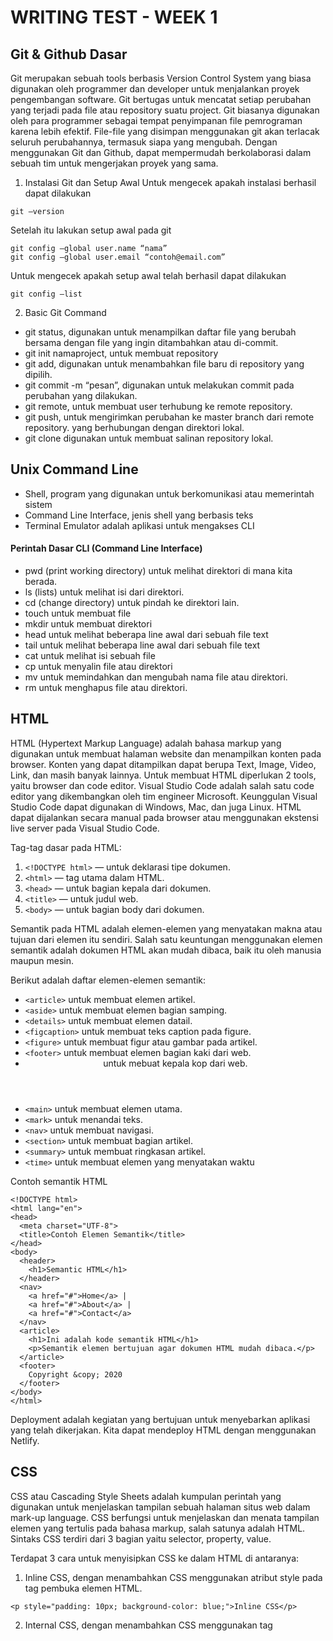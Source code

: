 # WRITING TEST - WEEK 1
## Git & Github Dasar
Git merupakan sebuah tools berbasis Version Control System yang biasa digunakan oleh programmer dan developer untuk menjalankan proyek pengembangan software. Git bertugas untuk mencatat setiap perubahan yang terjadi pada file atau repository suatu project. Git biasanya digunakan oleh para programmer sebagai tempat penyimpanan file pemrograman karena lebih efektif. File-file yang disimpan menggunakan git akan terlacak seluruh perubahannya, termasuk siapa yang mengubah. Dengan menggunakan Git dan Github, dapat mempermudah berkolaborasi dalam sebuah tim untuk mengerjakan proyek yang sama. 

1. Instalasi Git dan Setup Awal
Untuk mengecek apakah instalasi berhasil dapat dilakukan
``` 
git –version 
```

Setelah itu lakukan setup awal pada git 
``` 
git config –global user.name “nama”
git config –global user.email “contoh@email.com”
```

Untuk mengecek apakah setup awal telah berhasil dapat dilakukan
``` 
git config –list 
```

2. Basic Git Command
* git status, digunakan untuk menampilkan daftar file yang berubah bersama dengan file yang ingin ditambahkan atau di-commit.
* git init namaproject, untuk membuat repository
* git add, digunakan untuk menambahkan file baru di repository yang dipilih.
* git commit -m “pesan”, digunakan untuk melakukan commit pada perubahan yang dilakukan.
* git remote, untuk membuat user terhubung ke remote repository.
* git push, untuk mengirimkan perubahan ke master branch dari remote repository. yang berhubungan dengan direktori lokal.
* git clone digunakan untuk membuat salinan repository lokal.

## Unix Command Line
* Shell, program yang digunakan untuk berkomunikasi atau memerintah sistem
* Command Line Interface, jenis shell yang berbasis teks
* Terminal Emulator adalah aplikasi untuk mengakses CLI

#### Perintah Dasar CLI (Command Line Interface)
* pwd (print working directory) untuk melihat direktori di mana kita berada.
* ls (lists) untuk melihat isi dari direktori.
* cd (change directory) untuk pindah ke direktori lain.
* touch untuk membuat file
* mkdir untuk membuat direktori
* head untuk melihat beberapa line awal dari sebuah file text
* tail untuk melihat beberapa line awal dari sebuah file text
* cat untuk melihat isi sebuah file
* cp untuk menyalin file atau direktori
* mv untuk memindahkan dan mengubah nama file atau direktori.
* rm untuk menghapus file atau direktori.

## HTML
HTML (Hypertext Markup Language) adalah bahasa markup yang digunakan untuk membuat halaman website dan menampilkan konten pada browser. Konten yang dapat ditampilkan dapat berupa Text, Image, Video, Link, dan masih banyak lainnya. Untuk membuat HTML diperlukan 2 tools, yaitu browser dan code editor. Visual Studio Code adalah salah satu code editor yang dikembangkan oleh tim engineer Microsoft. Keunggulan Visual Studio Code dapat digunakan di Windows, Mac, dan juga Linux. HTML dapat dijalankan secara manual pada browser atau menggunakan ekstensi live server pada Visual Studio Code.

Tag-tag dasar pada HTML:
1. ```<!DOCTYPE html>``` — untuk deklarasi tipe dokumen.
2. ```<html>``` — tag utama dalam HTML.
3. ```<head>``` — untuk bagian kepala dari dokumen.
4. ```<title>``` — untuk judul web.
5. ```<body>``` — untuk bagian body dari dokumen.

Semantik pada HTML adalah elemen-elemen yang menyatakan makna atau tujuan dari elemen itu sendiri. Salah satu keuntungan menggunakan elemen semantik adalah dokumen HTML akan mudah dibaca, baik itu oleh manusia maupun mesin.

Berikut adalah daftar elemen-elemen semantik:
* ```<article>```  untuk membuat elemen artikel.
* ```<aside>```  untuk membuat elemen bagian samping.
* ```<details>```  untuk membuat elemen datail.
* ```<figcaption>```  untuk membuat teks caption pada figure.
* ```<figure>```  untuk membuat figur atau gambar pada artikel.
* ```<footer>```  untuk membuat elemen bagian kaki dari web.
* <header>  untuk mebuat kepala kop dari web.
* ```<main>```  untuk membuat elemen utama.
* ```<mark>```  untuk menandai teks.
* ```<nav>```  untuk membuat navigasi.
* ```<section>```  untuk membuat bagian artikel.
* ```<summary>```  untuk membuat ringkasan artikel.
* ```<time>```  untuk membuat elemen yang menyatakan waktu

Contoh semantik HTML
```
<!DOCTYPE html>
<html lang="en">
<head>
  <meta charset="UTF-8">
  <title>Contoh Elemen Semantik</title>
</head>
<body>
  <header>
    <h1>Semantic HTML</h1>
  </header>
  <nav>
    <a href="#">Home</a> |
    <a href="#">About</a> |
    <a href="#">Contact</a>
  </nav>
  <article>
    <h1>Ini adalah kode semantik HTML</h1>
    <p>Semantik elemen bertujuan agar dokumen HTML mudah dibaca.</p>
  </article>
  <footer>
    Copyright &copy; 2020
  </footer>
</body>
</html>
```

Deployment adalah kegiatan yang bertujuan untuk menyebarkan aplikasi yang telah dikerjakan. Kita dapat mendeploy HTML dengan menggunakan Netlify.

## CSS
CSS atau Cascading Style Sheets adalah kumpulan perintah yang digunakan untuk menjelaskan tampilan sebuah halaman situs web dalam mark-up language. CSS berfungsi untuk menjelaskan dan menata tampilan elemen yang tertulis pada bahasa markup, salah satunya adalah HTML. Sintaks CSS terdiri dari 3 bagian yaitu selector, property, value. 

Terdapat 3 cara untuk menyisipkan CSS ke dalam HTML di antaranya:
1. Inline CSS, dengan menambahkan CSS menggunakan atribut style pada tag pembuka elemen HTML.
``` 
<p style="padding: 10px; background-color: blue;">Inline CSS</p> 
```
2. Internal CSS, dengan menambahkan CSS menggunakan tag <style> di dalam tag <head>.
``` 
<style></style> 
```
3. External CSS, menambahkan CSS di luar dokumen HTML dan dihubungkan dengan menggunakan tag <link> di dalam elemen <head> yang didefinisikan pada setiap dokumen HTML.

## Algoritma & Pseudocode
Algoritma adalah deskripsi berupa step-step yang dibutuhkan untuk menyelesaikan suatu masalah. Bagi programmer, algoritma akan memudahkan mereka melakukan tracking kesalahan-kesalahan (error) yang timbul.

Ciri dari Algoritma:
* tidak ambigu, tiap tahap hanya punya satu makna
* ada input, minimal 0, bisa lebih
* ada output, minimal 1, bisa lebih
* ada batas jumlah langkah
* layak, sesuai dengan sumber daya yang ada
* independen, tidak bergantung bahasa pemrograman tertentu
* efektif dan efisien, satu tahap bersifat sederhana dan punya batas waktu

Pseudocode adalah menuliskan algoritma dengan umumnya bahasa inggris sebelum kita implementasikan ke bahasa pemrograman tertentu. Tujuan dari penggunaan pseudocode adalah untuk mempermudah manusia dalam menyelesaikan suatu permasalahan yang dihadapi.

Ciri dari Pseudocode:
* Pseudocode adalah notasi atau tanda bagaimana cara menyelesaikan masalah dengan sistematis dan runut.
* Pseudocode digunakan untuk menulis algoritma.
* Pseudocode berisikan serangkaian proses untuk menyelesaikan permasalahan.
* Bahasa yang digunakan lebih ringkas serta mudah dipahami.
* Tidak memiliki aturan baku dalam menuliskan pseudocode.

## Javascript
Javascript adalah bahasa pemrograman yang digunakan dalam pengembangan website untuk membuat interaksi pada website agar lebih dinamis. Website dinamis yang dimaksud berarti konten di dalamnya dapat bergerak atau mengubah apapun yang tampak di layar tanpa harus dimuat ulang secara manual. Misalnya seperti konten gambar animasi, maps, slideshow, polling, dan sebagainya.

### Tipe data
1. Null, tipe data primitive yang nilainya null.
2. Undefined, tipe data primitive yang nilainya undefined atau tidak terdefinisikan.
3. Boolean, tipe data yang hanya memiliki dua nilai, yakni true dan false.
4. Number, tipe data yang mewakili seluruh tipe data angka, seperti integer (bilangan bulat) dan floating point atau desimal.
5. String, tipe data yang berhubungan dengan karakter.
6. Symbol, merupakan tipe data baru setelah hadirnya ECMAScript 6 (ES6).
7. NaN, adalah nilai numeric yang spesial. Digunakan untuk memberitahu bahwa nilai dari variabel tersebut adalah invalid number atau bukan termasuk angka.
8. Object, merupakan tipe data kompleks yang berisi kumpulan properti (props), setiap properti berisi pasangan key:value.

### Variabel
Variabel adalah container yang digunakan untuk menyimpan sebuah nilai. Terdapat 3 cara untuk mendefinisikan variabel pada Javascript, yaitu var, let, dan const. Untuk menampilkan isi variabel, bisa digunakan fungsi-fungsi berikut:
* console.log() menampilkan output ke console javascript;
* document.write() menampilkan output ke dokumen HTML;
* alert() menampilkan output ke jendela dialog.

### Operator Pada Javascript
Operator adalah instruksi yang digunakan untuk suatu proses.
1. Operator Aritmatika
* Penjumlahan(+), menjumlahkan 2 operand
* Pengurangan(-), mengurangi suatu operand dengan operand lainnya
* Perkalian(*), mengalikan suatu operand dengan operand yang lainnya
* Pembagian(/), operasi pembagian: suatu operand akan dibagi dengan operand lainnya
* Modulus(%), menghasilkan sisa bagi dari hasil pembagian suatu operand dengan operand lainnya
* Increment(++), menambah 1 nilai keatas pada operand/variabel
* Decrement(--), mengurangi 1 nilai kebawah pada operand/variabel

2. Operator Perbandingan
* Equal(==)	TRUE jika kedua operand nilainya sama
* Not Equal(!=)	TRUE jika kedua operand nilainya tidak sama
* Identical(===)	TRUE jika kedua operand nilainya sama dan dengan tipe data yang sama
* Not Identical(!==)	TRUE jika ke-2 operand nilainya tidak sama serta bertipe data berbeda
* Lebih Besar(>)	TRUE jika suatu operand nilainya lebih besar dari operand lainnya.
* Lebih Kecil(<)	TRUE jika suatu operand nilainya lebih kecil dari operand lainnya
* Lebih Besar sama dengan(>=)	TRUE jika operand pertama nilainya lebih besar atau sama, dengan operand kedua
* Lebih Kecil sama dengan(>=)	TRUE jika operand pertama nilainya lebih kecil atau sama, dengan operand kedua

3. Operator Logika
* and(&&)	TRUE jika kedua operand nilainya cocok, benar(true), misal true && true
* or(||)	TRUE jika salah satu dari kedua operand bernilai Benar(true).
* not(!)	TRUE jika nilai dari kedua operand tidak cocok

### Percabangan Pada Javascript
1. if
Percabangan if merupakan percabangan yang hanya memiliki satu blok pilihan saat kondisi bernilai benar.
2. if-else
if-else merupakan percabangan yang memiliki dua blok pilihan.
```
if (kondisi){
    // blok kode
}
else {
    //blok kode
}
```
3. switch-case
```
switch(variabel){
    case <value>:
        // blok kode
        break;
    case <value>:
        // blok kode
        break;
    default:
        // blok kode
}
```

### Perulangan Pada Javascript
1. For Loop
``` 
for ([initialExpression]; [condition]; [incrementExpression]) statement;
```
2. While
Pada while loop, perulangan terus dilakukan selama kondisi awal bernilai true.
```
while (condition) statement;
```
3. Do While
Pada do while, perulangan terus dilakukan sampai kondisi bernilai false.
```
do
  statement
while (condition);
```